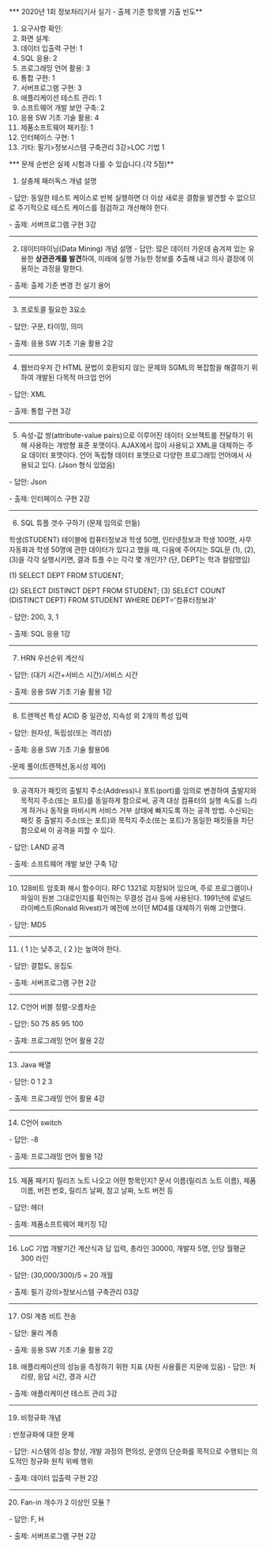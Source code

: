*** 2020년 1회 정보처리기사 실기 - 출제 기준 항목별 기출 빈도**

 

1. 요구사항 확인:
2. 화면 설계:
3. 데이터 입출력 구현: 1
4. SQL 응용: 2
5. 프로그래밍 언어 활용: 3
6. 통합 구현: 1
7. 서버프로그램 구현: 3
8. 애플리케이션 테스트 관리: 1
9. 소프트웨어 개발 보안 구축: 2
10. 응용 SW 기초 기술 활용: 4
11. 제품소프트웨어 패키징: 1
12. 인터페이스 구현: 1
13. 기타: 필기>정보시스템 구축관리 3강>LOC 기법 1

 

 

*** 문제 순번은 실제 시험과 다를 수 있습니다.(각 5점)**

 

1. 살충제 패러독스 개념 설명

\- 답안: 동일한 테스트 케이스로 반복 실행하면 더 이상 새로운 결함을 발견할 수 없으므로 주기적으로 테스트 케이스를 점검하고 개선해야 한다.

\- 출제: 서버프로그램 구현 3강

---

2. 데이터마이닝(Data Mining) 개념 설명
   \- 답안: 많은 데이터 가운데 숨겨져 있는 유용한 **상관관계를 발견**하여, 미래에 실행 가능한 정보를 추출해 내고 의사 결정에 이용하는 과정을 말한다.

\- 출제: 출제 기준 변경 전 실기 용어

---

3. 프로토콜 필요한 3요소

\- 답안: 구문, 타이밍, 의미

\- 출제: 응용 SW 기초 기술 활용 2강

---

4. 웹브라우저 간 HTML 문법이 호환되지 않는 문제와 SGML의 복잡함을 해결하기 위하여 개발된 다목적 마크업 언어

\- 답안: XML

\- 출제: 통합 구현 3강

---

5. 속성-값 쌍(attribute-value pairs)으로 이루어진 데이터 오브젝트를 전달하기 위해 사용하는 개방형 표준 포맷이다. AJAX에서 많이 사용되고 XML을 대체하는 주요 데이터 포맷이다. 언어 독립형 데이터 포맷으로 다양한 프로그래밍 언어에서 사용되고 있다. (Json 형식 있었음)

\- 답안: Json

\- 출제: 인터페이스 구현 2강

---

6. SQL 튜플 갯수 구하기 (문제 임의로 만듦)

학생(STUDENT) 테이블에 컴퓨터정보과 학생 50명, 인터넷정보과 학생 100명, 사무자동화과 학생 50명에 관한 데이터가 있다고 했을 때, 다음에 주어지는 SQL문 (1), (2), (3)을 각각 실행시키면, 결과 튜플 수는 각각 몇 개인가? (단, DEPT는 학과 컬럼명임) 

(1) SELECT DEPT FROM STUDENT;

(2) SELECT DISTINCT DEPT FROM STUDENT;
(3) SELECT COUNT (DISTINCT DEPT) FROM STUDENT WHERE DEPT='컴퓨터정보과'

\- 답안: 200, 3, 1

\- 출제: SQL 응용 1강

---

7. HRN 우선순위 계산식

\- 답안: (대기 시간+서비스 시간)/서비스 시간

\- 출제: 응용 SW 기초 기술 활용 1강

---

8. 트랜젝션 특성 ACID 중 일관성, 지속성 외 2개의 특성 입력

\- 답안: 원자성, 독립성(또는 격리성)

\- 출제: 응용 SW 기초 기술 활용06

-문제 풀이(트랜잭션,동시성 제어)

---

9. 공격자가 패킷의 출발지 주소(Address)나 포트(port)를 임의로 변경하여 출발지와 목적지 주소(또는 포트)를 동일하게 함으로써, 공격 대상 컴퓨터의 실행 속도를 느리게 하거나 동작을 마비시켜 서비스 거부 상태에 빠지도록 하는 공격 방법. 수신되는 패킷 중 출발지 주소(또는 포트)와 목적지 주소(또는 포트)가 동일한 패킷들을 차단함으로써 이 공격을 피할 수 있다.

\- 답안: LAND 공격

\- 출제: 소프트웨어 개발 보안 구축 1강

---

10. 128비트 암호화 해시 함수이다. RFC 1321로 지정되어 있으며, 주로 프로그램이나 파일이 원본 그대로인지를 확인하는 무결성 검사 등에 사용된다. 1991년에 로널드 라이베스트(Ronald Rivest)가 예전에 쓰이던 MD4를 대체하기 위해 고안했다.

\- 답안: MD5

---

11. ( 1 )는 낮추고, ( 2 )는 높여야 한다.

\- 답안: 결합도, 응집도

\- 출제: 서버프로그램 구현 2강

---

12. C언어 버블 정렬-오름차순

\- 답안: 50 75 85 95 100

\- 출제: 프로그래밍 언어 활용 2강

---

13. Java 배열

\- 답안: 0 1 2 3

\- 출제: 프로그래밍 언어 활용 4강

---

14. C언어 switch

\- 답안: -8

\- 출제: 프로그래밍 언어 활용 1강

---

15. 제품 패키지 릴리즈 노트 나오고 어떤 항목인지? 문서 이름(릴리즈 노트 이름), 제품 이름, 버전 번호, 릴리즈 날짜, 참고 날짜, 노트 버전 등

\- 답안: 헤더

\- 출제: 제품소프트웨어 패키징 1강

---

16. LoC 기법 개발기간 계산식과 답 입력, 총라인 30000, 개발자 5명, 인당 월평균 300 라인

\- 답안: (30,000/300)/5 = 20 개월 

\- 출제: 필기 강의>정보시스템 구축관리 03강

---

17. OSI 계층 비트 전송

\- 답안: 물리 계층

\- 출제: 응용 SW 기초 기술 활용 2강 

 

18. 애플리케이션의 성능을 측정하기 위한 지표 (자원 사용률은 지문에 있음)
    \- 답안: 처리량, 응답 시간, 경과 시간 

\- 출제: 애플리케이션 테스트 관리 3강 

---

19. 비정규화 개념

: 반정규화에 대한 문제

\- 답안: 시스템의 성능 향상, 개발 과정의 편의성, 운영의 단순화를 목적으로 수행되는 의도적인 정규화 원칙 위배 행위

\- 출제: 데이터 입출력 구현 2강 

---

20. Fan-in 개수가 2 이상인 모듈 ?

\- 답안: F, H

\- 출제: 서버프로그램 구현 2강

